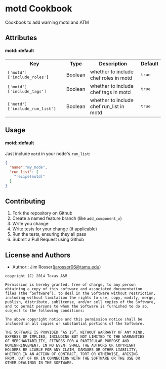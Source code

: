 motd Cookbook
=============
Cookbook to add warning motd and ATM

Attributes
----------
#### motd::default
<table>
  <tr>
    <th>Key</th>
    <th>Type</th>
    <th>Description</th>
    <th>Default</th>
  </tr>
  <tr>
    <td><tt>['motd']['include_roles']</tt></td>
    <td>Boolean</td>
    <td>whether to include chef roles in motd</td>
    <td><tt>true</tt></td>
  </tr>
  <tr>
    <td><tt>['motd']['include_tags']</tt></td>
    <td>Boolean</td>
    <td>whether to include chef tags in motd</td>
    <td><tt>true</tt></td>
  </tr>
  <tr>
    <td><tt>['motd']['include_run_list']</tt></td>
    <td>Boolean</td>
    <td>whether to include chef run_list in motd</td>
    <td><tt>true</tt></td>
  </tr>
</table>

Usage
-----
#### motd::default
Just include `motd` in your node's `run_list`:

```json
{
  "name":"my_node",
  "run_list": [
    "recipe[motd]"
  ]
}
```

Contributing
------------
1. Fork the repository on Github
2. Create a named feature branch (like `add_component_x`)
3. Write you change
4. Write tests for your change (if applicable)
5. Run the tests, ensuring they all pass
6. Submit a Pull Request using Github

License and Authors
-------------------
- Author:: Jim Rosser(jarosser06@tamu.edu)

```text
copyright (C) 2014 Texas A&M

Permission is hereby granted, free of charge, to any person
obtaining a copy of this software and associated documentation
files (the “Software”), to deal in the Software without restriction,
including without limitation the rights to use, copy, modify, merge,
publish, distribute, sublicense, and/or sell copies of the Software,
and to permit persons to whom the Software is furnished to do so,
subject to the following conditions:

The above copyright notice and this permission notice shall be
included in all copies or substantial portions of the Software.

THE SOFTWARE IS PROVIDED “AS IS”, WITHOUT WARRANTY OF ANY KIND,
EXPRESS OR IMPLIED, INCLUDING BUT NOT LIMITED TO THE WARRANTIES
OF MERCHANTABILITY, FITNESS FOR A PARTICULAR PURPOSE AND
NONINFRINGEMENT. IN NO EVENT SHALL THE AUTHORS OR COPYRIGHT
HOLDERS BE LIABLE FOR ANY CLAIM, DAMAGES OR OTHER LIABILITY,
WHETHER IN AN ACTION OF CONTRACT, TORT OR OTHERWISE, ARISING
FROM, OUT OF OR IN CONNECTION WITH THE SOFTWARE OR THE USE OR
OTHER DEALINGS IN THE SOFTWARE.
```

